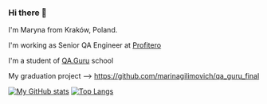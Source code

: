 ### Hi there 👋

I'm Maryna from Kraków, Poland.

I'm working as Senior QA Engineer at [Profitero](https://www.profitero.com)

I'm a student of [QA.Guru](https://qa.guru/) school



My graduation project --> https://github.com/marinagilimovich/qa_guru_final 



[![My GitHub stats](https://github-readme-stats.vercel.app/api?username=marinagilimovich)](https://github.com/marinagilimovich/github-readme-stats)
[![Top Langs](https://github-readme-stats.vercel.app/api/top-langs/?username=marinagilimovich)](https://github.com/marinagilimovich/github-readme-stats)



<!--
**marinagilimovich/marinagilimovich** is a ✨ _special_ ✨ repository because its `README.md` (this file) appears on your GitHub profile.

Here are some ideas to get you started:

- 🔭 I’m currently working on ...
- 🌱 I’m currently learning ...
- 👯 I’m looking to collaborate on ...
- 🤔 I’m looking for help with ...
- 💬 Ask me about ...
- 📫 How to reach me: ...
- 😄 Pronouns: ...
- ⚡ Fun fact: ...
-->
